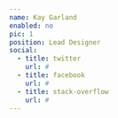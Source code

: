 ```yaml
---
name: Kay Garland
enabled: no
pic: 1
position: Lead Designer
social:
  - title: twitter
    url: #
  - title: facebook
    url: #
  - title: stack-overflow
    url: #
---
```

